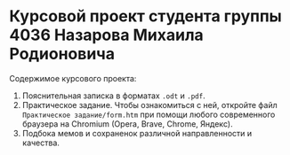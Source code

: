 # Курсовой проект студента группы 4036 Назарова Михаила Родионовича

Содержимое курсового проекта:
1. Пояснительная записка в форматах `.odt` и `.pdf`.
2. Практическое задание. Чтобы ознакомиться с ней, откройте файл `Практическое задание/form.htm` при помощи любого современного браузера на Chromium (Opera, Brave, Chrome, Яндекс).
3. Подбока мемов и сохраненок различной направленности и качества.